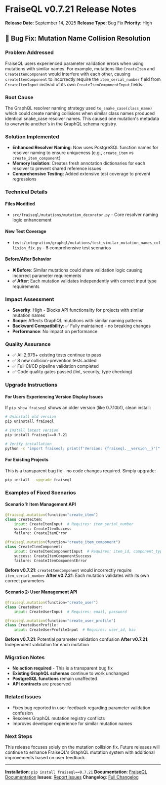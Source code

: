 # FraiseQL v0.7.21 Release Notes

**Release Date**: September 14, 2025
**Release Type**: Bug Fix
**Priority**: High

## 🐛 Bug Fix: Mutation Name Collision Resolution

### Problem Addressed
FraiseQL users experienced parameter validation errors when using mutations with similar names. For example, mutations like `CreateItem` and `CreateItemComponent` would interfere with each other, causing `createItemComponent` to incorrectly require the `item_serial_number` field from `CreateItemInput` instead of its own `CreateItemComponentInput` fields.

### Root Cause
The GraphQL resolver naming strategy used `to_snake_case(class_name)` which could create naming collisions when similar class names produced identical snake_case resolver names. This caused one mutation's metadata to overwrite another's in the GraphQL schema registry.

### Solution Implemented
- **Enhanced Resolver Naming**: Now uses PostgreSQL function names for resolver naming to ensure uniqueness (e.g., `create_item` vs `create_item_component`)
- **Memory Isolation**: Creates fresh annotation dictionaries for each resolver to prevent shared reference issues
- **Comprehensive Testing**: Added extensive test coverage to prevent regressions

### Technical Details

#### Files Modified
- `src/fraiseql/mutations/mutation_decorator.py` - Core resolver naming logic enhancement

#### New Test Coverage
- `tests/integration/graphql/mutations/test_similar_mutation_names_collision_fix.py` - 8 comprehensive test scenarios

#### Before/After Behavior
- **❌ Before**: Similar mutations could share validation logic causing incorrect parameter requirements
- **✅ After**: Each mutation validates independently with correct input type requirements

### Impact Assessment
- **Severity**: High - Blocks API functionality for projects with similar mutation names
- **Scope**: Affects GraphQL mutations with similar naming patterns
- **Backward Compatibility**: ✅ Fully maintained - no breaking changes
- **Performance**: No impact on performance

### Quality Assurance
- ✅ All 2,979+ existing tests continue to pass
- ✅ 8 new collision-prevention tests added
- ✅ Full CI/CD pipeline validation completed
- ✅ Code quality gates passed (lint, security, type checking)

### Upgrade Instructions

#### For Users Experiencing Version Display Issues
If `pip show fraiseql` shows an older version (like 0.7.10b1), clean install:

```bash
# Uninstall old version
pip uninstall fraiseql

# Install latest version
pip install fraiseql==0.7.21

# Verify installation
python -c "import fraiseql; print(f'Version: {fraiseql.__version__}')"
```

#### For Existing Projects
This is a transparent bug fix - no code changes required. Simply upgrade:

```bash
pip install --upgrade fraiseql
```

### Examples of Fixed Scenarios

#### Scenario 1: Item Management API
```python
@fraiseql.mutation(function="create_item")
class CreateItem:
    input: CreateItemInput  # Requires: item_serial_number
    success: CreateItemSuccess
    failure: CreateItemError

@fraiseql.mutation(function="create_item_component")
class CreateItemComponent:
    input: CreateItemComponentInput  # Requires: item_id, component_type
    success: CreateItemComponentSuccess
    failure: CreateItemComponentError
```

**Before v0.7.21**: `createItemComponent` would incorrectly require `item_serial_number`
**After v0.7.21**: Each mutation validates with its own correct parameters

#### Scenario 2: User Management API
```python
@fraiseql.mutation(function="create_user")
class CreateUser:
    input: CreateUserInput  # Requires: email, password

@fraiseql.mutation(function="create_user_profile")
class CreateUserProfile:
    input: CreateUserProfileInput  # Requires: user_id, bio
```

**Before v0.7.21**: Potential parameter validation confusion
**After v0.7.21**: Independent validation for each mutation

### Migration Notes
- **No action required** - This is a transparent bug fix
- **Existing GraphQL schemas** continue to work unchanged
- **PostgreSQL functions** remain unaffected
- **API contracts** are preserved

### Related Issues
- Fixes bug reported in user feedback regarding parameter validation confusion
- Resolves GraphQL mutation registry conflicts
- Improves developer experience for similar mutation names

### Next Steps
This release focuses solely on the mutation collision fix. Future releases will continue to enhance FraiseQL's GraphQL mutation system with additional improvements based on user feedback.

---

**Installation**: `pip install fraiseql==0.7.21`
**Documentation**: [FraiseQL Documentation](https://github.com/fraiseql/fraiseql)
**Issues**: [Report Issues](https://github.com/fraiseql/fraiseql/issues)
**Changelog**: [Full Changelog](https://github.com/fraiseql/fraiseql/blob/main/CHANGELOG.md)
